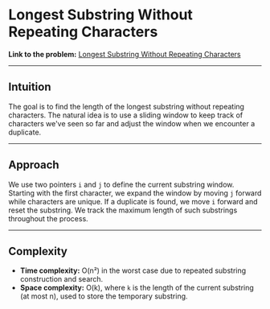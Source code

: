 # Longest Substring Without Repeating Characters

**Link to the problem:** [Longest Substring Without Repeating Characters](https://leetcode.com/problems/longest-substring-without-repeating-characters/)

---

## Intuition
The goal is to find the length of the longest substring without repeating characters. The natural idea is to use a sliding window to keep track of characters we've seen so far and adjust the window when we encounter a duplicate.

---

## Approach
We use two pointers `i` and `j` to define the current substring window. Starting with the first character, we expand the window by moving `j` forward while characters are unique. If a duplicate is found, we move `i` forward and reset the substring. We track the maximum length of such substrings throughout the process.

---

## Complexity
- **Time complexity:** O(n²) in the worst case due to repeated substring construction and search.
- **Space complexity:** O(k), where `k` is the length of the current substring (at most n), used to store the temporary substring.

